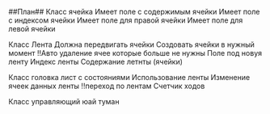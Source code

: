 ##План##
Класс ячейка
Имеет поле с содержимым ячейки
Имеет поле с индексом ячейки
Имеет поле для правой ячейки
Имеет поле для левой ячейки

Класс Лента
Должна передвигать ячейки
Создовать ячейки в нужный момент
!!Авто удаление ячее которые больше не нужны
Поле под новуя ленту
Индекс ленты 
Содержание летнты (ячейки)

Класс головка
лист с состояниями
Использование ленты
Изменение ячеек данных ленты 
!!переход по лентам
Счетчик ходов

Класс управляющий юай
туман
